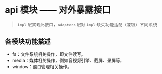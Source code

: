 # api 模块 —— 对外暴露接口
> `impl` 层实现此接口，`adapters` 层对 `impl` 缺失功能适配（兼容）不同系统


## 各模块功能描述

- fs：文件系统相关操作，即文件读写。
- media：媒体相关操作，例如音视频引擎、截屏、录屏等。
- window：窗口管理相关操作。